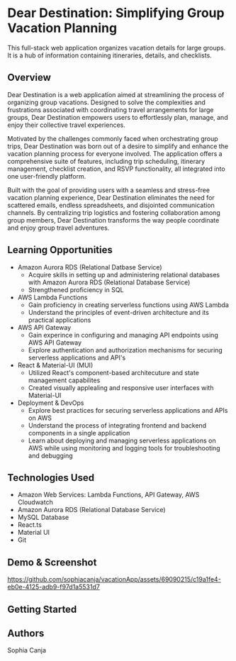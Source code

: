 # Dear Destination: Simplifying Group Vacation Planning

This full-stack web application organizes vacation details for large groups. It is a hub of information containing itineraries, details, and checklists.

## Overview

Dear Destination is a web application aimed at streamlining the process of organizing group vacations. Designed to solve the complexities and frustrations associated with coordinating travel arrangements for large groups, Dear Destination empowers users to effortlessly plan, manage, and enjoy their collective travel experiences.

Motivated by the challenges commonly faced when orchestrating group trips, Dear Destination was born out of a desire to simplify and enhance the vacation planning process for everyone involved. The application offers a comprehensive suite of features, including trip scheduling, itinerary management, checklist creation, and RSVP functionality, all integrated into one user-friendly platform.

Built with the goal of providing users with a seamless and stress-free vacation planning experience, Dear Destination eliminates the need for scattered emails, endless spreadsheets, and disjointed communication channels. By centralizing trip logistics and fostering collaboration among group members, Dear Destination transforms the way people coordinate and enjoy group travel adventures.

## Learning Opportunities
- Amazon Aurora RDS (Relational Datbase Service)
  - Acquire skills in setting up and administering relational databases with Amazon Aurora RDS (Relational Database Service)
  - Strengthened proficiency in SQL 
- AWS Lambda Functions
  - Gain proficiency in creating serverless functions using AWS Lambda
  - Understand the principles of event-driven architecture and its practical applications
- AWS API Gateway
  - Gain experince in configuring and managing API endpoints using AWS API Gateway
  - Explore authentication and authorization mechanisms for securing serverless applications and API's
- React & Material-UI (MUI)
  - Utilized React's component-based architecuture and state management capabilites
  - Created visually applealing and responsive user interfaces with Material-UI
- Deployment & DevOps
  - Explore best practices for securing serverless applications and APIs on AWS
  - Understand the process of integrating frontend and backend components in a single application
  - Learn about deploying and managing serverless applications on AWS while using monitoring and logging tools for troubleshooting and debugging

## Technologies Used
- Amazon Web Services: Lambda Functions, API Gateway, AWS Cloudwatch
- Amazon Aurora RDS (Relational Database Service)
- MySQL Database
- React.ts
- Material UI 
- Git 

## Demo & Screenshot

https://github.com/sophiacanja/vacationApp/assets/69090215/c19a1fe4-eb0e-4125-adb9-f97d1a5531d7


## Getting Started

## Authors
Sophia Canja

